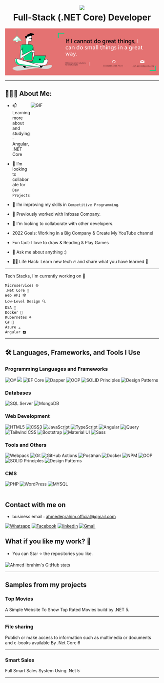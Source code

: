 <h1 align="center"> 
  <img src="https://readme-typing-svg.herokuapp.com/?font=Righteous&size=35&center=true&vCenter=true&width=500&height=70&duration=4000&lines=Hi+There!+👋;+I'm+Ahmed+Eprahim!;" />
  <br /> 
  Full-Stack (.NET Core) Developer
</h1>
<!--  </h1>
<h1 align="center"> Hello I'm Ahmed Eprahim <br /> 
  Full-Stack (.NET Core) Developer
</h1> -->


<div align="center">
  <img src ="./banner.png" />
</div>

---

## 👨🏻‍💻 About Me:
<img align="right" alt="GIF" src="https://i.pinimg.com/originals/e8/f4/53/e8f453469a3ec97ecd354df465d73913.gif" width="420" height="320" />

<!-- <img align="right" alt="GIF" src="https://github.com/abhisheknaiidu/abhisheknaiidu/blob/master/code.gif?raw=true" width="420" height="320" /> -->

<!-- 
- 🙋‍♂️ All about me is at **[My Resume](https://drive.google.com/file/d/1E-Ck7tVNRY7BeU9AgF9cKCJ4uWh7O304/view?usp=sharing)**

- 🔭 I’m currently working on `FreeLancer`.
 -->
- 📫 Learning more about and studying: Angular, .NET Core

- 👯 I’m looking to collaborate for `Dev Projects`

- 🤔 I’m improving my skills in `Competitive Programming`.

- 🏢 Previously worked with Infosas Company.

- 👯 I'm looking to collaborate with other developers.

- 2022 Goals: Working in a Big Company & Create My YouTube channel

- Fun fact: I love to draw & Reading & Play Games

- 💬 Ask me about anything :) 

- 👨‍💻 Life Hack: Learn new tech :fire: and share what you have learned :tada:

---

Tech Stacks, I'm currently working on 🔭

    Microservices 🌐    
    .Net Core 🎯
    Web API 🕸️
    Low-Level Design 🔍
    DSA 🔬
    Docker 🐳
    Kubernetes ☸️
    C# 🌟
    Azure ☁️
    Angular 🅰️
    
---

## 🛠️ Languages, Frameworks, and Tools I Use

### Programming Languages and Frameworks
<div>
  <img alt="C#" src="https://img.shields.io/badge/C%20Sharp-%2314354C.svg?style=for-the-badge&logo=C%20Sharp&logoColor=white"/>
  <img src="https://img.shields.io/badge/.NET-5C2D91?style=for-the-badge&logo=.net&logoColor=white"/>  
  <img alt="EF Core" src="https://img.shields.io/badge/EF-Core-%2314354C.svg?style=for-the-badge&logo=C%20Sharp&logoColor=white"/>
  <img alt="Dapper" src="https://img.shields.io/badge/Dapper-%2314354C.svg?style=for-the-badge&logo=C%20Sharp&logoColor=white"/>
  <img alt="OOP" src="https://img.shields.io/badge/OOP-%230db7ed.svg?style=for-the-badge&logo=object-oriented-programming&logoColor=white"/>
  <img alt="SOLID Principles" src="https://img.shields.io/badge/SOLID_Principles-%2314354C.svg?style=for-the-badge"/>
  <img alt="Design Patterns" src="https://img.shields.io/badge/Design_Patterns-%230769AD.svg?style=for-the-badge"/>
</div>

### Databases 
<div>  
  <img alt="SQL Server" src="https://img.shields.io/badge/SQL Server-%2343853D.svg?style=for-the-badge&logo=SQL Server&logoColor=white"/>
  <img alt="MongoDB" src="https://img.shields.io/badge/MongoDB-13aa52?style=for-the-badge&logo=mongodb&logoColor=white"/>
</div>

### Web Development
<div>
  <img alt="HTML5" src="https://img.shields.io/badge/HTML5-E34F26?style=for-the-badge&logo=html5&logoColor=white"/>
  <img alt="CSS3" src="https://img.shields.io/badge/CSS3-1572B6?style=for-the-badge&logo=css3&logoColor=white"/>
  <img alt="JavaScript" src="https://img.shields.io/badge/JavaScript-%23323330.svg?style=for-the-badge&logo=javascript&logoColor=%23F7DF1E"/>
  <img alt="TypeScript" src="https://img.shields.io/badge/TypeScript-007ACC?style=for-the-badge&logo=typescript&logoColor=white"/>
  <img alt="Angular" src="https://img.shields.io/badge/Angular-DD0031?style=for-the-badge&logo=angular&logoColor=white"/>

  <img alt="jQuery" src="https://img.shields.io/badge/jQuery-%230769AD.svg?style=for-the-badge&logo=jquery&logoColor=white"/>
  <img alt="Tailwind CSS" src="https://img.shields.io/badge/Tailwind_CSS-38B2AC?style=for-the-badge&logo=tailwind-css&logoColor=white"/>
  <img alt="Bootstrap" src="https://img.shields.io/badge/Bootstrap-563D7C?style=for-the-badge&logo=bootstrap&logoColor=white"/>
  <img alt="Material UI" src="https://img.shields.io/badge/Material--UI-0081CB?style=for-the-badge&logo=material-ui&logoColor=white"/>
  <img alt="Sass" src="https://img.shields.io/badge/Sass-D14836?style=for-the-badge&logo=sass&logoColor=white"/>
</div>

### Tools and Others
<div>
  <img alt="Webpack" src="https://img.shields.io/badge/Webpack-8DD6F9?style=for-the-badge&logo=webpack&logoColor=white"/>
  <img alt="Git" src="https://img.shields.io/badge/Git-F05032?style=for-the-badge&logo=git&logoColor=white"/>
  <img alt="GitHub Actions" src="https://img.shields.io/badge/GitHub_Actions-2088FF?style=for-the-badge&logo=github-actions&logoColor=white"/>
  <img alt="Postman" src="https://img.shields.io/badge/Postman-FF6C37?style=for-the-badge&logo=postman&logoColor=white"/>
  <img alt="Docker" src="https://img.shields.io/badge/Docker-%230db7ed?style=for-the-badge&logo=docker&logoColor=white"/>
  <img alt="NPM" src="https://img.shields.io/badge/NPM-%23000000.svg?style=for-the-badge&logo=npm&logoColor=white"/>
  <img alt="OOP" src="https://img.shields.io/badge/OOP-%230db7ed.svg?style=for-the-badge&logo=object-oriented-programming&logoColor=white"/>
  <img alt="SOLID Principles" src="https://img.shields.io/badge/SOLID_Principles-%2314354C.svg?style=for-the-badge"/>
  <img alt="Design Patterns" src="https://img.shields.io/badge/Design_Patterns-%230769AD.svg?style=for-the-badge"/>

</div>

### CMS
<div>  
  <img alt="PHP" src="https://img.shields.io/badge/php-blue?style=for-the-badge&logo=php&logoColor=white" height="25px"/>
  <img alt="WordPress" src="https://img.shields.io/badge/WordPress-%230db7ed.svg?style=for-the-badge&logo=WordPress&logoColor=white"/>
  <img alt="MYSQL" src="https://img.shields.io/badge/mysql-%2300f.svg?style=for-the-badge&logo=mysql&logoColor=white"/>
</div>

<!-- ## 🛠️ Technologies
<div>

[<img align="left" alt="Visual Studio Code" width="26px" src="https://raw.githubusercontent.com/github/explore/80688e429a7d4ef2fca1e82350fe8e3517d3494d/topics/visual-studio-code/visual-studio-code.png" />]()
[<img align="left" alt="Git" width="26px" src="https://raw.githubusercontent.com/github/explore/80688e429a7d4ef2fca1e82350fe8e3517d3494d/topics/git/git.png" />]()
[<img align="left" alt="GitHub" width="26px" src="https://raw.githubusercontent.com/github/explore/78df643247d429f6cc873026c0622819ad797942/topics/github/github.png" />]()
[<img align="left" alt="Terminal" width="26px" src="https://raw.githubusercontent.com/github/explore/80688e429a7d4ef2fca1e82350fe8e3517d3494d/topics/terminal/terminal.png" />]()
// [<img align="left" alt="Docker" width="26px" src="https://github.com/devicons/devicon/blob/master/icons/docker/docker-original.svg" />]()



</div> -->
<br>

<h2> Contact with me on </h2>

- business email : ahmedeprahim.official@gmail.com

<p>
  <a href="http://Wa.me/201007691743" target="_blank"><img alt="Whatsapp" src="https://img.shields.io/badge/whatsapp-128C7E.svg?style=for-the-badge&logo=whatsapp&logoColor=white" /></a> 
  <a href="https://www.facebook.com/ahmedeprahima" target="_blank"><img alt="Facebook" src="https://img.shields.io/badge/Facebook-4267B2.svg?style=for-the-badge&logo=facebook&logoColor=white" /></a> 
  <a href="https://www.linkedin.com/in/ahmedeprahim" target="_blank"><img alt="linkedin" src="https://img.shields.io/badge/linkedin-0077b5.svg?style=for-the-badge&logo=linkedin&logoColor=white" /></a> 
    <a href="mailto:ahmedeprahim.official@gmail.com" target="_blank"> <img alt="Gmail" src="https://img.shields.io/badge/Mail-D14836?style=for-the-badge&logo=gmail&logoColor=white" />
  </a>
<p>

<!-- <div>
  <a href="https://www.instagram.com/ahmed__eprahim_/" target="_blank">
  <img alt="Instgram" src="https://img.shields.io/badge/instagram-D14836?style=for-the-badge&logo=instagram&logoColor=white" />
  </a>
  <a href="https://www.facebook.com/profile.php?id=100009740082487" target="_blank">
  <img alt="Facebook" src="https://img.shields.io/badge/Facebook-%231877F2.svg?style=for-the-badge&logo=Facebook&logoColor=white"/>
  </a>
  <a href="mailto:ah7.medib@gmail.com" target="_blank">
  <img alt="Gmail" src="https://img.shields.io/badge/Mail-D14836?style=for-the-badge&logo=gmail&logoColor=white" />
  </a>
  <a href="https://www.linkedin.com/in/ahmed-ibrahim-72143a230/" target="_blank">
  <img alt="LinkedIn" src="https://img.shields.io/badge/linkedin-%230077B5.svg?style=for-the-badge&logo=linkedin&logoColor=white"/>
  </a>
</div> -->


 <h2> What if you like my work? 🤩 </h2>
<ul>
  <li>You can Star ⭐ the repositories you like.</li>
<!--   <li>You can react ❤️ to my LinkedIn posts.</li> -->
</ul>


![Ahmed Ibrahim's GitHub stats](https://github-readme-stats.vercel.app/api?username=AhmedIbrahim-tech&theme=dark&include_all_commits=true&count_private=true&langs_count=true&hide_rank=true)

<hr>

<h2> Samples from my projects </h2>

### Top Movies
A Simple Website To Show Top Rated Movies build by .NET 5.
<!-- <p><a href="https://play.google.com/store/apps/details?id=com.medicalempire.medical" target="_blank"><img alt="Google Play" src="https://img.shields.io/badge/Get%20it%20on%20google%20play-blue.svg?style=for-the-badge&logo=google-play" /></a> <a href="https://apps.apple.com/us/app/medical-empire/id1465106135" target="_blank"><img alt="App Store" src="https://img.shields.io/badge/Get%20it%20on%20app%20store-black.svg?style=for-the-badge&logo=app-store&logoColor=white" /></a><p> -->

<hr>

### File sharing
Publish or make access to information such as multimedia or documents and e-books available By .Net Core 6

<hr>

### Smart Sales 
Full Smart Sales System Using .Net 5

<hr>
